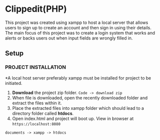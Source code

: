 # Clippedit(PHP)
This project was created using xampp to host a local server that allows users to sign up to create an account and then sign in using their details. The main focus of this project was to create a login system that works and alerts or backs users out when input fields are wrongly filled in.
<br />

## Setup
### PROJECT INSTALLATION
 *A local host server preferably xampp must be installed for project to be initiated.
 
 1. **Download** the project zip folder. `Code -> download zip`
 2. When file is downloaded, open the recently downloaded folder and extract the files within it.
 3. Place the extracted files into xampp folder which should lead to a directory folder called **htdocs**.
 4. Open index.html and project will boot up. View in browser at `https://localhost:8080`
 
 `documents -> xampp -> htdocs`
 
<br />

